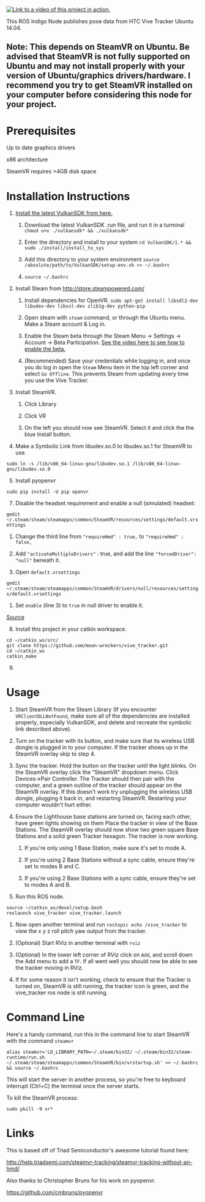 [![Link to a video of this project in action.](https://img.youtube.com/vi/fvbSUXGViSY/0.jpg)](https://youtu.be/fvbSUXGViSY)

This ROS Indigo Node publishes pose data from HTC Vive Tracker Ubuntu 14.04. 

## Note: This depends on SteamVR on Ubuntu. Be advised that SteamVR is not fully supported on Ubuntu and may not install properly with your version of Ubuntu/graphics drivers/hardware. I recommend you try to get SteamVR installed on your computer before considering this node for your project. 

# Prerequisites

Up to date graphics drivers

x86 architecture

SteamVR requires >4GB disk space


# Installation Instructions
1. [Install the latest VulkanSDK from here.](https://vulkan.lunarg.com/sdk/home#linux)
   
      1. Download the latest VulkanSDK .run file, and run it in a turminal `chmod u+x ./vulkansdk* && ./vulkansdk*`
      
      2. Enter the directory and install to your system `cd VulkanSDK/1.* && sudo ./install/install_to_sys`
      
      3. Add this directory to your system environment `source /absolute/path/to/VulkanSDK/setup-env.sh >> ~/.bashrc`
      
      4. `source ~/.bashrc`


2. Install Steam from http://store.steampowered.com/

      1. Install dependencies for OpenVR. `sudo apt-get install libsdl2-dev libudev-dev libssl-dev zlib1g-dev python-pip`
   
      2. Open steam with `steam` command, or through the Ubuntu menu. Make a Steam account & Log in.
  
      3. Enable the Steam beta through the Steam Menu -> Settings -> Account -> Beta Participation. [See the video here to see how to enable the beta.](https://www.youtube.com/watch?v=7AFUcj3HpvE)
   
      4. (Recommended) Save your credentials while logging in, and once you do log in open the `Steam` Menu item in the top left corner and select `Go Offline`. This prevents Steam from updating every time you use the Vive Tracker. 

2. Install SteamVR. 

   1. Click Library

   1. Click VR

   1. On the left you should now see SteamVR. Select it and click the the blue Install button.

1. Make a Symbolic Link from libudev.so.0 to libudev.so.1 for SteamVR to use. 

`sudo ln -s /lib/x86_64-linux-gnu/libudev.so.1 /lib/x86_64-linux-gnu/libudev.so.0`

5. Install pyopenvr

`sudo pip install -U pip openvr`

7. Disable the headset requirement and enable a null (simulated) headset:

`gedit ~/.steam/steam/steamapps/common/SteamVR/resources/settings/default.vrsettings`

   1. Change the third line from `"requireHmd" : true,` to `"requireHmd" : false,`

   2. Add `"activateMultipleDrivers"` : true, and add the line `"forcedDriver": "null"` beneath it.
   
   3. Open `default.vrsettings`

`gedit ~/.steam/steam/steamapps/common/SteamVR/drivers/null/resources/settings/default.vrsettings`

   1. Set `enable` (line 3) to `true` in null driver to enable it.

  [Source](https://www.reddit.com/r/Vive/comments/6uo053/how_to_use_steamvr_tracked_devices_without_a_hmd/) 
  
8. Install this project in your catkin workspace.

```
cd ~/catkin_ws/src/
git clone https://github.com/moon-wreckers/vive_tracker.git
cd ~/catkin_ws
catkin_make
```

9. 

# Usage
1. Start SteamVR from the Steam Library (If you encounter `VRClientDLLNotFound`, make sure all of the dependencies are installed properly, especially VulkanSDK, and delete and recreate the symbolic link described above).

2. Turn on the tracker with its button, and make sure that its wireless USB dongle is plugged in to your computer. If the tracker shows up in the SteamVR overlay skip to step 4.

3. Sync the tracker. Hold the button on the tracker until the light blinks. On the SteamVR overlay click the "SteamVR" dropdown menu. Click Devices->Pair Controller. The Tracker should then pair with the computer, and a green outline of the tracker should appear on the SteamVR overlay. If this doesn't work try unplugging the wireless USB dongle, plugging it back in, and restarting SteamVR. Restarting your computer wouldn't hurt either.

4. Ensure the Lighthouse base stations are turned on, facing each other, have green lights showing on them Place the tracker in view of the Base Stations. The SteamVR overlay should now show two green square Base Stations and a solid green Tracker hexagon. The tracker is now working. 

     1. If you're only using 1 Base Station, make sure it's set to mode A.
     
     2. If you're using 2 Base Stations without a sync cable, ensure they're set to modes B and C.
     
     3. If you're using 2 Base Stations with a sync cable, ensure they're set to modes A and B.

5. Run this ROS node. 

```
source ~/catkin_ws/devel/setup.bash
roslaunch vive_tracker vive_tracker.launch
``` 
   1. Now open another terminal and run `rostopic echo /vive_tracker` to view the x y z roll pitch yaw output from the tracker.

6. (Optional) Start RViz in another terminal with `rviz`

7. (Optional) In the lower left corner of RViz click on `Add`, and scroll down the Add menu to add a `TF`. If all went well you should now be able to see the tracker moving in RViz. 

8. If for some reason it isn't working, check to ensure that the Tracker is turned on, SteamVR is still running, the tracker icon is green, and the vive_tracker ros node is still running.


# Command Line

Here's a handy command, run this in the command line to start SteamVR with the command `steamvr`

`alias steamvr='LD_LIBRARY_PATH=~/.steam/bin32/ ~/.steam/bin32/steam-runtime/run.sh ~/.steam/steam/steamapps/common/SteamVR/bin/vrstartup.sh' >> ~/.bashrc && source ~/.bashrc`

This will start the server in another process, so you're free to keyboard interrupt (Ctrl+C) the terminal once the server starts. 

To kill the SteamVR process:

`sudo pkill -9 vr*`




# Links

This is based off of Triad Semiconductor's awesome tutorial found here:

http://help.triadsemi.com/steamvr-tracking/steamvr-tracking-without-an-hmd/

Also thanks to Christopher Bruns for his work on pyopenvr.

https://github.com/cmbruns/pyopenvr
